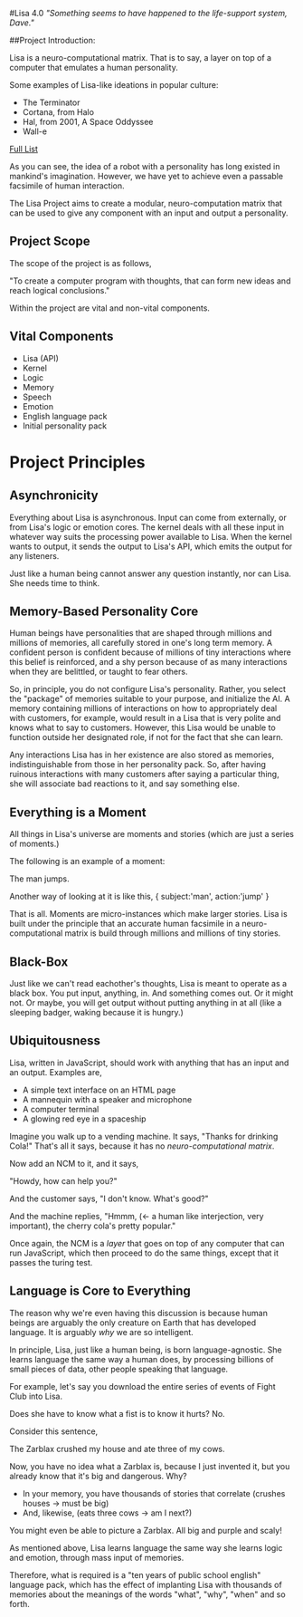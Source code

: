 #Lisa 4.0
*"Something seems to have happened to the life-support system, Dave."*

##Project Introduction:

Lisa is a neuro-computational matrix. That is to say, a layer on top of a computer that emulates a human personality.

Some examples of Lisa-like ideations in popular culture:

- The Terminator
- Cortana, from Halo
- Hal, from 2001, A Space Oddyssee
- Wall-e

[Full List](http://en.wikipedia.org/wiki/List_of_fictional_robots_and_androids)

As you  can see, the idea of a robot with a personality has long existed in mankind's imagination. However, we have yet to achieve even a passable facsimile of human interaction.

The Lisa Project aims to create a modular, neuro-computation matrix that can be used to give any component with an input and output a personality.

Project Scope
---
The scope of the project is as follows,

"To create a computer program with thoughts, that can form new ideas and reach logical conclusions."

Within the project are vital and non-vital components.

Vital Components
-----
- Lisa (API)
- Kernel
- Logic
- Memory
- Speech
- Emotion
- English language pack
- Initial personality pack


Project Principles
========
Asynchronicity
-----
Everything about Lisa is asynchronous. Input can come from externally, or from Lisa's logic or emotion cores. The kernel deals with all these input in whatever way suits the processing power available to Lisa. When the kernel wants to output, it sends the output to Lisa's API, which emits the output for any listeners. 

Just like a human being cannot answer any question instantly, nor can Lisa. She needs time to think.

Memory-Based Personality Core
-------
Human beings have personalities that are shaped through millions and millions of memories, all carefully stored in one's long term memory. A confident person is confident because of millions of tiny interactions where this belief is reinforced, and a shy person because of as many interactions when they are belittled, or taught to fear others.

So, in principle, you do not configure Lisa's personality. Rather, you select the "package" of memories suitable to your purpose, and initialize the AI. A memory containing millions of interactions on how to appropriately deal with customers, for example, would result in a Lisa that is very polite and knows what to say to customers. However, this Lisa would be unable to function outside her designated role, if not for the fact that she can learn.

Any interactions Lisa has in her existence are also stored as memories, indistinguishable from those in her personality pack. So, after having ruinous interactions with many customers after saying a particular thing, she will associate bad reactions to it, and say something else.

Everything is a Moment
--------
All things in Lisa's universe are moments and stories (which are just a series of moments.) 

The following is an example of a moment: 

The man jumps.

Another way of looking at it is like this,
{
	subject:'man',
	action:'jump'
}

That is all. Moments are micro-instances which make larger stories. Lisa is built under the principle that an accurate human facsimile in a neuro-computational matrix is build through millions and millions of tiny stories.


Black-Box
-------
Just like we can't read eachother's thoughts, Lisa is meant to operate as a black box. You put input, anything, in. And something comes out. Or it might not. Or maybe, you will get output without putting anything in at all (like a sleeping badger, waking because it is hungry.)

Ubiquitousness
--------
Lisa, written in JavaScript, should work with anything that has an input and an output. Examples are,

- A simple text interface on an HTML page
- A mannequin with a speaker and microphone
- A computer terminal
- A glowing red eye in a spaceship

Imagine you walk up to a vending machine. It says, "Thanks for drinking Cola!" That's all it says, because it has no *neuro-computational matrix*. 

Now add an NCM to it, and it says,

"Howdy, how can help you?"

And the customer says, "I don't know. What's good?"

And the machine replies, "Hmmm, (<- a human like interjection, very important), the cherry cola's pretty popular."

Once again, the NCM is a *layer* that goes on top of any computer that can run JavaScript, which then proceed to do the same things, except that it passes the turing test.

Language is Core to Everything
------------
The reason why we're even having this discussion is because human beings are arguably the only creature on Earth that has developed language. It is arguably *why* we are so intelligent.

In principle, Lisa, just like a human being, is born language-agnostic. She learns language the same way a human does, by processing billions of small pieces of data, other people speaking that language.

For example, let's say you download the entire series of events of Fight Club into Lisa.

Does she have to know what a fist is to know it hurts? No.

Consider this sentence,

The Zarblax crushed my house and ate three of my cows.

Now, you have no idea what a Zarblax is, because I just invented it, but you already know that it's big and dangerous. Why?

- In your memory, you have thousands of stories that correlate (crushes houses -> must be big)
- And, likewise, (eats three cows -> am I next?)

You might even be able to picture a Zarblax. All big and purple and scaly!

As mentioned above, Lisa learns language the same way she learns logic and emotion, through mass input of memories.

Therefore, what is required is a "ten years of public school english" language pack, which has the effect of implanting Lisa with thousands of memories about the meanings of the words "what", "why", "when" and so forth.
